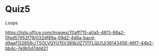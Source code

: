 # Quiz5
Loops

https://lists.office.com/Images/70aff715-a0a5-46f3-86a2-0fed57952f79/032df89a-09d2-4d9a-bacd-d9aaf132858c/T5OLVQYU15V38WJIZ71TFLQU1J/36143456-46f7-44b2-bb4c-7e9b5d7ddd21

